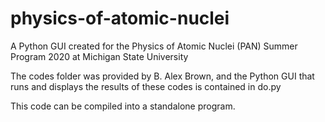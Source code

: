 # physics-of-atomic-nuclei
A Python GUI created for the Physics of Atomic Nuclei (PAN) Summer Program 2020 at Michigan State University

The codes folder was provided by B. Alex Brown, and the Python GUI that runs and displays the results of these codes is contained in do.py

This code can be compiled into a standalone program.
